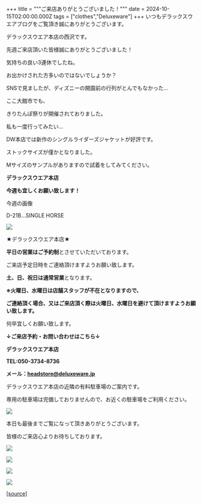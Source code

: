 +++
title = """ご来店ありがとうございました！"""
date = 2024-10-15T02:00:00.000Z
tags = ["clothes","Deluxeware"]
+++
いつもデラックスウエアブログをご覧頂き誠にありがとうございます。

デラックスウエア本店の西沢です。

先週ご来店頂いた皆様誠にありがとうございました！

気持ちの良い3連休でしたね。

お出かけされた方多いのではないでしょうか？

SNSで見ましたが、ディズニーの開園前の行列がとんでもなかった...

ここ大館市でも、

きりたんぽ祭りが開催されておりました。

私も一度行ってみたい...

DW本店では新作のシングルライダーズジャケットが好評です。

ストックサイズが僅かとなりました。

Mサイズのサンプルがありますので試着をしてみてください。

**デラックスウエア本店**

**今週も宜しくお願い致します！**

今週の画像

D-21B...SINGLE HORSE

[![](https://stat.ameba.jp/user_images/20241014/11/deluxeware/c1/34/j/o1170156215497691023.jpg)](https://stat.ameba.jp/user_images/20241014/11/deluxeware/c1/34/j/o1170156215497691023.jpg)

★デラックスウエア本店★

**平日の営業はご予約制**とさせていただいております。

ご来店予定日時をご連絡頂けますようお願い致します。

**土、日、祝日は通常営業**となります。

**※火曜日、水曜日は店舗スタッフが不在となりますので、**

**ご連絡頂く場合、又はご来店頂く際は火曜日、水曜日を避けて頂けますようお願い致します。**

何卒宜しくお願い致します。

**↓ご来店予約・お問い合わせはこちら↓**

**デラックスウエア本店**

**TEL:050-3734-8736**

**メール：headstore@deluxeware.jp**

デラックスウエア本店の近隣の有料駐車場のご案内です。

専用の駐車場は完備しておりませんので、お近くの駐車場をご利用ください。

[![](https://stat.ameba.jp/user_images/20231002/16/deluxeware/6e/11/j/o0800080015345677212.jpg?caw=800)](https://ameblo.jp/deluxeware/image-12823266760-15345677212.html)

本日も最後までご覧になって頂きありがとうございます。

皆様のご来店心よりお待ちしております。

[![](https://stat.ameba.jp/user_images/20240614/12/deluxeware/fb/b4/j/o0800026015451324172.jpg?caw=800)](https://www.deluxeware.net/c/2024FWreserveall)

[![](https://stat.ameba.jp/user_images/20240315/15/deluxeware/04/7f/j/o0800026015413271803.jpg?caw=800)](https://www.instagram.com/deluxeware/?hl=ja)

[![](https://stat.ameba.jp/user_images/20220415/12/deluxeware/3b/ce/j/o0800026015103175481.jpg?caw=800)](https://www.deluxeware.net/f/headstore)

[![](https://stat.ameba.jp/user_images/20220415/12/deluxeware/d7/c6/j/o0800026015103175487.jpg?caw=800)](https://www.deluxeware.net/)

[[source]](https://ameblo.jp/deluxeware/entry-12871204382.html)
